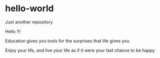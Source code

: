 # hello-world
Just another repository

Hello !!!

Education gives you tools for the surprises that life gives you

Enjoy your life, and live your life as if it were your last chance to be happy
